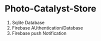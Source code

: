 # Photo-Catalyst-Store

1. Sqlite Database
2. Firebase AUthentication/Database
3. Firebase push Notification
